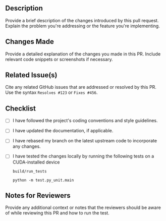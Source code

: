 ## Description

Provide a brief description of the changes introduced by this pull request. Explain the problem you're addressing or the feature you're implementing.

## Changes Made

Provide a detailed explanation of the changes you made in this PR. Include relevant code snippets or screenshots if necessary.

## Related Issue(s)

Cite any related GitHub issues that are addressed or resolved by this PR. Use the syntax `Resolves #123` or `Fixes #456`.

## Checklist

- [ ]  I have followed the project's coding conventions and style guidelines.
- [ ]  I have updated the documentation, if applicable.
- [ ]  I have rebased my branch on the latest upstream code to incorporate any changes.
- [ ]  I have tested the changes locally by running the following tests on a CUDA-installed device

    ```shell
    build/run_tests
    ```
    ```shell
    python -m test.py_unit.main
    ```



## Notes for Reviewers

Provide any additional context or notes that the reviewers should be aware of while reviewing this PR and how to run the test.
